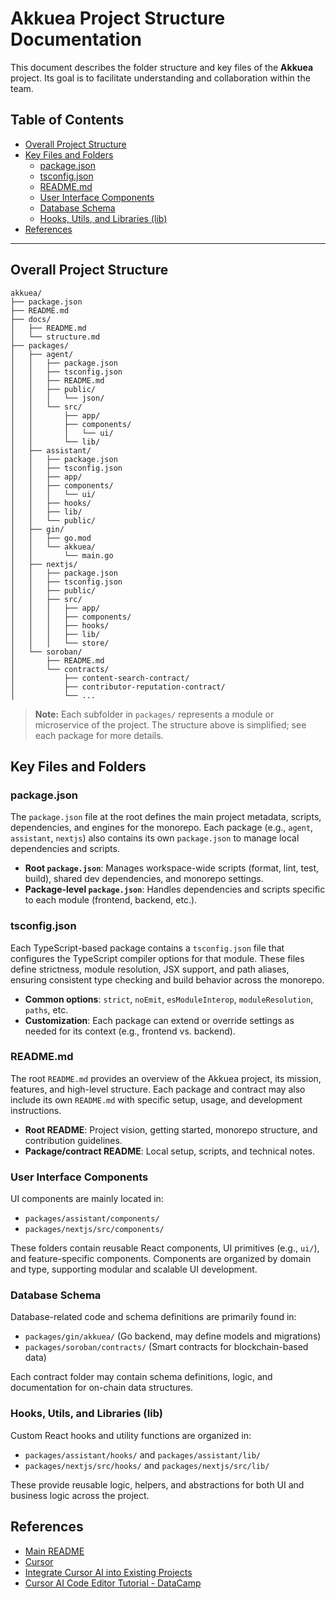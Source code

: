 # Akkuea Project Structure Documentation

This document describes the folder structure and key files of the **Akkuea** project. Its goal is to facilitate understanding and collaboration within the team.

## Table of Contents

- [Overall Project Structure](#overall-project-structure)
- [Key Files and Folders](#key-files-and-folders)
  - [package.json](#packagejson)
  - [tsconfig.json](#tsconfigjson)
  - [README.md](#readmemd)
  - [User Interface Components](#user-interface-components)
  - [Database Schema](#database-schema)
  - [Hooks, Utils, and Libraries (lib)](#hooks-utils-and-libraries-lib)
- [References](#references)

---

## Overall Project Structure

```text
akkuea/
├── package.json
├── README.md
├── docs/
│   ├── README.md
│   └── structure.md
├── packages/
│   ├── agent/
│   │   ├── package.json
│   │   ├── tsconfig.json
│   │   ├── README.md
│   │   ├── public/
│   │   │   └── json/
│   │   └── src/
│   │       ├── app/
│   │       ├── components/
│   │       │   └── ui/
│   │       └── lib/
│   ├── assistant/
│   │   ├── package.json
│   │   ├── tsconfig.json
│   │   ├── app/
│   │   ├── components/
│   │   │   └── ui/
│   │   ├── hooks/
│   │   ├── lib/
│   │   └── public/
│   ├── gin/
│   │   ├── go.mod
│   │   └── akkuea/
│   │       └── main.go
│   ├── nextjs/
│   │   ├── package.json
│   │   ├── tsconfig.json
│   │   ├── public/
│   │   ├── src/
│   │   │   ├── app/
│   │   │   ├── components/
│   │   │   ├── hooks/
│   │   │   ├── lib/
│   │   │   └── store/
│   └── soroban/
│       ├── README.md
│       └── contracts/
│           ├── content-search-contract/
│           ├── contributor-reputation-contract/
│           └── ...
```

> **Note:** Each subfolder in `packages/` represents a module or microservice of the project. The structure above is simplified; see each package for more details.

## Key Files and Folders

### package.json

The `package.json` file at the root defines the main project metadata, scripts, dependencies, and engines for the monorepo. Each package (e.g., `agent`, `assistant`, `nextjs`) also contains its own `package.json` to manage local dependencies and scripts.

- **Root `package.json`**: Manages workspace-wide scripts (format, lint, test, build), shared dev dependencies, and monorepo settings.
- **Package-level `package.json`**: Handles dependencies and scripts specific to each module (frontend, backend, etc.).

### tsconfig.json

Each TypeScript-based package contains a `tsconfig.json` file that configures the TypeScript compiler options for that module. These files define strictness, module resolution, JSX support, and path aliases, ensuring consistent type checking and build behavior across the monorepo.

- **Common options**: `strict`, `noEmit`, `esModuleInterop`, `moduleResolution`, `paths`, etc.
- **Customization**: Each package can extend or override settings as needed for its context (e.g., frontend vs. backend).

### README.md

The root `README.md` provides an overview of the Akkuea project, its mission, features, and high-level structure. Each package and contract may also include its own `README.md` with specific setup, usage, and development instructions.

- **Root README**: Project vision, getting started, monorepo structure, and contribution guidelines.
- **Package/contract README**: Local setup, scripts, and technical notes.

### User Interface Components

UI components are mainly located in:

- `packages/assistant/components/`
- `packages/nextjs/src/components/`

These folders contain reusable React components, UI primitives (e.g., `ui/`), and feature-specific components. Components are organized by domain and type, supporting modular and scalable UI development.

### Database Schema

Database-related code and schema definitions are primarily found in:

- `packages/gin/akkuea/` (Go backend, may define models and migrations)
- `packages/soroban/contracts/` (Smart contracts for blockchain-based data)

Each contract folder may contain schema definitions, logic, and documentation for on-chain data structures.

### Hooks, Utils, and Libraries (lib)

Custom React hooks and utility functions are organized in:

- `packages/assistant/hooks/` and `packages/assistant/lib/`
- `packages/nextjs/src/hooks/` and `packages/nextjs/src/lib/`

These provide reusable logic, helpers, and abstractions for both UI and business logic across the project.

## References

- [Main README](../README.md)
- [Cursor](https://www.cursor.com/)
- [Integrate Cursor AI into Existing Projects](https://www.arsturn.com/blog/integrate-cursor-ai-existing-projects)
- [Cursor AI Code Editor Tutorial - DataCamp](https://www.datacamp.com/tutorial/cursor-ai-code-editor)
